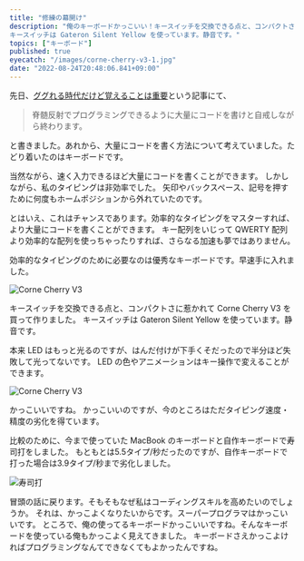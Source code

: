 ```yaml
---
title: "修練の幕開け"
description: "俺のキーボードかっこいい！キースイッチを交換できる点と、コンパクトさに惹かれて Corne Cherry V3 を買って作りました。
キースイッチは Gateron Silent Yellow を使っています。静音です。"
topics: ["キーボード"]
published: true
eyecatch: "/images/corne-cherry-v3-1.jpg"
date: "2022-08-24T20:48:06.841+09:00"
---
```


先日、[ググれる時代だけど覚えることは重要](https://9sako6.com/posts/implement-quickly)という記事にて、

> 脊髄反射でプログラミングできるように大量にコードを書けと自戒しながら終わります。

と書きました。あれから、大量にコードを書く方法について考えていました。たどり着いたのはキーボードです。

当然ながら、速く入力できるほど大量にコードを書くことができます。
しかしながら、私のタイピングは非効率でした。
矢印やバックスペース、記号を押すために何度もホームポジションから外れていたのです。

とはいえ、これはチャンスであります。効率的なタイピングをマスターすれば、より大量にコードを書くことができます。
キー配列をいじって QWERTY 配列より効率的な配列を使っちゃったりすれば、さらなる加速も夢ではありません。

効率的なタイピングのために必要なのは優秀なキーボードです。早速手に入れました。

![Corne Cherry V3](/images/corne-cherry-v3-2.jpg)

キースイッチを交換できる点と、コンパクトさに惹かれて Corne Cherry V3 を買って作りました。
キースイッチは Gateron Silent Yellow を使っています。静音です。

本来 LED はもっと光るのですが、はんだ付けが下手くそだったので半分ほど失敗して光ってないです。
LED の色やアニメーションはキー操作で変えることができます。

![Corne Cherry V3](/images/corne-cherry-v3-1.jpg)

かっこいいですね。
かっこいいのですが、今のところはただタイピング速度・精度の劣化を得ています。

比較のために、今まで使っていた MacBook のキーボードと自作キーボードで寿司打をしました。
もともとは5.5タイプ/秒だったのですが、自作キーボードで打った場合は3.9タイプ/秒まで劣化しました。

![寿司打](/images/sushida.jpg)

冒頭の話に戻ります。そもそもなぜ私はコーディングスキルを高めたいのでしょうか。
それは、かっこよくなりたいからです。スーパープログラマはかっこいいです。
ところで、俺の使ってるキーボードかっこいいですね。そんなキーボードを使っている俺もかっこよく見えてきました。
キーボードさえかっこよければプログラミングなんてできなくてもよかったんですね。
